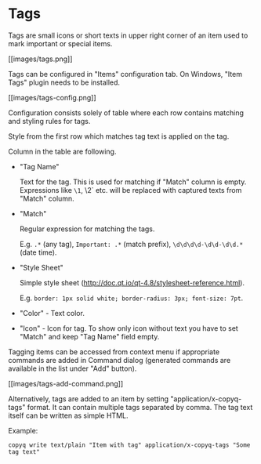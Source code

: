 # Tags

Tags are small icons or short texts in upper right corner of an item used to mark important or special items.

[[images/tags.png]]

Tags can be configured in "Items" configuration tab.
On Windows, "Item Tags" plugin needs to be installed.

[[images/tags-config.png]]

Configuration consists solely of table where each row contains matching and styling rules for tags.

Style from the first row which matches tag text is applied on the tag.

Column in the table are following.

- "Tag Name"

  Text for the tag. This is used for matching if "Match" column is empty. Expressions like `\1`, \2` etc. will be replaced with captured texts from "Match" column.

- "Match"

  Regular expression for matching the tags.

  E.g. `.*` (any tag), `Important: .*` (match prefix), `\d\d\d\d-\d\d-\d\d.*` (date time).

- "Style Sheet"

  Simple style sheet (http://doc.qt.io/qt-4.8/stylesheet-reference.html).

  E.g. `border: 1px solid white; border-radius: 3px; font-size: 7pt`.

- "Color" - Text color.

- "Icon" - Icon for tag. To show only icon without text you have to set "Match" and keep "Tag Name" field empty.

Tagging items can be accessed from context menu if appropriate commands are added in Command dialog (generated commands are available in the list under "Add" button).

[[images/tags-add-command.png]]

Alternatively, tags are added to an item by setting "application/x-copyq-tags" format. It can contain multiple tags separated by comma. The tag text itself can be written as simple HTML.

Example:

    copyq write text/plain "Item with tag" application/x-copyq-tags "Some tag text"
